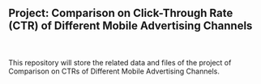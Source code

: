 ## Project: Comparison on Click-Through Rate (CTR) of Different Mobile Advertising Channels
<br><br>
This repository will store the related data and files of the project of Comparison on CTRs of Different Mobile Advertising Channels. 